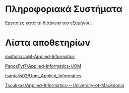 # Πληροφοριακά Συστήματα
Εργασίες κατά τη διάρκεια του εξαμήνου.

# Λίστα αποθετηρίων

[iosifidis/UoM-Applied-Informatics](https://github.com/iosifidis/UoM-Applied-Informatics/tree/main/s3/Information_Systems)

[PanosFyt7/Applied-Informatics-UOM](https://github.com/PanosFyt7/Applied-Informatics-UOM/tree/main/3rd_semester/information_systems)

[tsantalis02/Uom_Applied_Informatics](https://github.com/tsantalis02/Uom_Applied_Informatics/tree/main/Information_Systems)

[Tsoukkas/Applied-Informatics---University-of-Macedonia](https://github.com/Tsoukkas/Applied-Informatics---University-of-Macedonia/tree/master/projects/Πληροφοριακά%20Συστήματα)